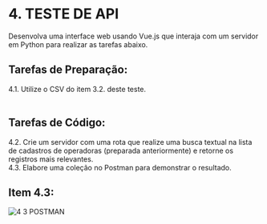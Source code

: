 <h1>4. TESTE DE API</h1>
<p1>Desenvolva uma interface web usando Vue.js que interaja com um servidor em Python para realizar as tarefas abaixo.</p1> <br/>
<h2>Tarefas de Preparação:</h2>
<p2>4.1. Utilize o CSV do item 3.2. deste teste.</p2> <br/> <br/>
<h2>Tarefas de Código:</h2>
<p2>4.2. Crie um servidor com uma rota que realize uma busca textual na lista de cadastros de operadoras (preparada anteriormente) e retorne os registros mais relevantes.</p2> <br/>
<p2>4.3. Elabore uma coleção no Postman para demonstrar o resultado.</p2>
<h2>Item 4.3:</h2>

![4 3 POSTMAN](https://github.com/user-attachments/assets/b7cad87d-9e82-404b-92d7-cb92447cbe95)
